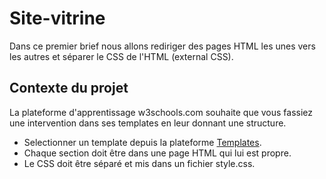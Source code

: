 # Site-vitrine
Dans ce premier brief nous allons rediriger des pages HTML les unes vers les autres et séparer le CSS de l'HTML (external CSS).

## Contexte du projet
La plateforme d'apprentissage w3schools.com souhaite que vous fassiez une intervention dans ses templates en leur donnant une structure.
 * Selectionner un template depuis la plateforme [Templates](https://www.w3schools.com/w3css/w3css_templates.asp).
 * Chaque section doit être dans une page HTML qui lui est propre.
 * Le CSS doit être séparé et mis dans un fichier style.css.